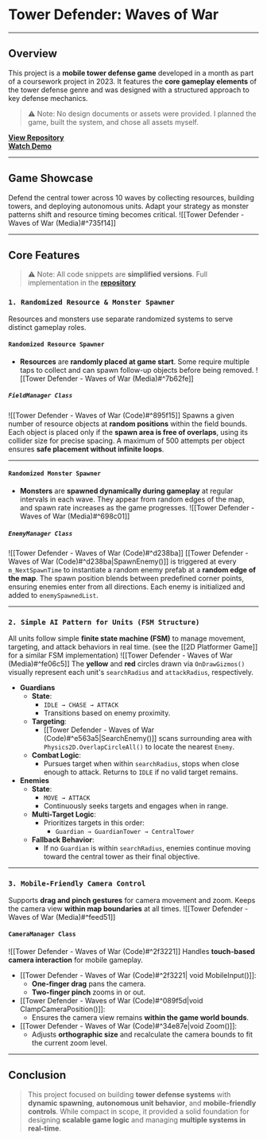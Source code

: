 # **Tower Defender: Waves of War**
---
## **Overview**
This project is a **mobile tower defense game** developed in a month as part of a coursework project in 2023. It features the **core gameplay elements** of the tower defense genre and was designed with a structured approach to key defense mechanics.

> ⚠️ Note: No design documents or assets were provided. I planned the game, built the system, and chose all assets myself.

[**View Repository**](https://github.com/Woo95/Unity_Mobile_Game_Woo)<br/>[**Watch Demo**](https://youtu.be/sOtYVJ6maYU)

---
## **Game Showcase**
Defend the central tower across 10 waves by collecting resources, building towers, and deploying autonomous units. Adapt your strategy as monster patterns shift and resource timing becomes critical.
![[Tower Defender - Waves of War (Media)#^735f14]]

---
## **Core Features**
> ⚠️ Note: All code snippets are **simplified versions**. Full implementation in the [**repository**](https://github.com/Woo95/Unity_Mobile_Game_Woo)
### `1. Randomized Resource & Monster Spawner`
Resources and monsters use separate randomized systems to serve distinct gameplay roles.
#### `Randomized Resource Spawner`
- **Resources** are **randomly placed at game start**. Some require multiple taps to collect and can spawn follow-up objects before being removed.
![[Tower Defender - Waves of War (Media)#^7b62fe]]
##### `FieldManager Class`
![[Tower Defender - Waves of War (Code)#^895f15]]
Spawns a given number of resource objects at **random positions** within the field bounds. Each object is placed only if the **spawn area is free of overlaps**, using its collider size for precise spacing. A maximum of 500 attempts per object ensures **safe placement without infinite loops**.

---
#### `Randomized Monster Spawner`
- **Monsters** are **spawned dynamically during gameplay** at regular intervals in each wave. They appear from random edges of the map, and spawn rate increases as the game progresses.
![[Tower Defender - Waves of War (Media)#^698c01]]
##### `EnemyManager Class`
![[Tower Defender - Waves of War (Code)#^d238ba]]
[[Tower Defender - Waves of War (Code)#^d238ba|SpawnEnemy()]] is triggered at every `m_NextSpawnTime` to instantiate a random enemy prefab at a **random edge of the map**. The spawn position blends between predefined corner points, ensuring enemies enter from all directions. Each enemy is initialized and added to `enemySpawnedList`.

---
### `2. Simple AI Pattern for Units (FSM Structure)`
All units follow simple **finite state machine (FSM)** to manage movement, targeting, and attack behaviors in real time. (see the [[2D Platformer Game]] for a similar FSM implementation)
![[Tower Defender - Waves of War (Media)#^fe06c5]]
The **yellow** and **red** circles drawn via `OnDrawGizmos()` visually represent each unit's `searchRadius` and `attackRadius`, respectively.
- **Guardians**
    - **State**:
        - `IDLE → CHASE → ATTACK`
        - Transitions based on enemy proximity.
    - **Targeting**:
        - [[Tower Defender - Waves of War (Code)#^e563a5|SearchEnemy()]] scans surrounding area with `Physics2D.OverlapCircleAll()` to locate the nearest `Enemy`.
    - **Combat Logic**:
        - Pursues target when within `searchRadius`, stops when close enough to attack. Returns to `IDLE` if no valid target remains.
- **Enemies**
    - **State**:
        - `MOVE → ATTACK`
        - Continuously seeks targets and engages when in range.
    - **Multi-Target Logic**:
        - Prioritizes targets in this order: 
	        - `Guardian → GuardianTower → CentralTower`
    - **Fallback Behavior**:
        - If no `Guardian` is within `searchRadius`, enemies continue moving toward the central tower as their final objective.
---
### `3. Mobile-Friendly Camera Control`
Supports **drag and pinch gestures** for camera movement and zoom. Keeps the camera view **within map boundaries** at all times.
![[Tower Defender - Waves of War (Media)#^feed51]]
#### `CameraManager Class`

![[Tower Defender - Waves of War (Code)#^2f3221]]
Handles **touch-based camera interaction** for mobile gameplay.
- [[Tower Defender - Waves of War (Code)#^2f3221| void MobileInput()]]:
    - **One-finger drag** pans the camera.
    - **Two-finger pinch** zooms in or out.
- [[Tower Defender - Waves of War (Code)#^089f5d|void ClampCameraPosition()]]:
    - Ensures the camera view remains **within the game world bounds**.
- [[Tower Defender - Waves of War (Code)#^34e87e|void Zoom()]]:
	- Adjusts **orthographic size** and recalculate the camera bounds to fit the current zoom level.

---
## **Conclusion**
> This project focused on building **tower defense systems** with **dynamic spawning**, **autonomous unit behavior**, and **mobile-friendly controls**. While compact in scope, it provided a solid foundation for designing **scalable game logic** and managing **multiple systems in real-time**.